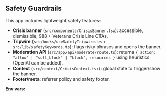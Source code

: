 ## Safety Guardrails

This app includes lightweight safety features:

- **Crisis banner** (`src/components/CrisisBanner.tsx`): accessible, dismissible; 988 + Veterans Crisis Line CTAs.
- **Tripwire** (`src/hooks/useSafetyTripwire.ts` + `src/lib/safetyKeywords.ts`): flags risky phrases and opens the banner.
- **Moderation API** (`src/app/api/moderate/route.ts`): returns `{ action: "allow" | "soft_block" | "block", resources }` using heuristics (OpenAI can be added).
- **Context** (`src/context/CrisisContext.tsx`): global state to trigger/show the banner.
- **Footer/meta**: referrer policy and safety footer.

**Env vars:**